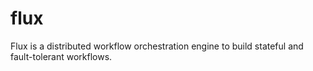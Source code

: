 # flux
Flux is a distributed workflow orchestration engine to build stateful and fault-tolerant workflows.
